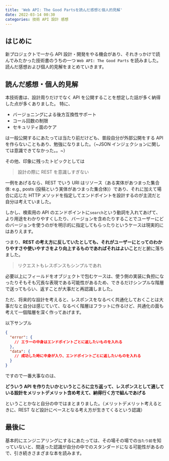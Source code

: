 ```yaml
---
title: 'Web API: The Good Partsを読んだ感想と個人的見解'
date: 2022-03-14 00:30
categories: 技術 API 設計 感想
---
```


## はじめに

新プロジェクトで一から API 設計・開発をやる機会があり、それきっかけで読んでみたかった技術書のうちの一つ `Web API: The Good Parts` を読みました。
読んだ感想および個人的見解をまとめていきます。

## 読んだ感想・個人的見解

本技術書は、設計周りだけでなく API を公開することを想定した話が多く納得した点が多くありました。
特に、

- バージョニングによる後方互換性サポート
- コール回数の制限
- セキュリティ面のケア

は一般公開するにあたっては当たり前だけども、普段自分が外部公開をする API を作らないこともあり、勉強になりました。（~JSON インジェクションに関しては意識できてなかった。。~）

その他、印象に残ったトピックとしては

> 設計の際に REST を意識しすぎない

一例をあげるなら、REST でいう URI はリソース（ある実体があつまった集合体: e.g., posts (投稿という実体があつまった集合体)）であり、それに加えて場合に応じた HTTP メソッドを指定してエンドポイントを設計するのが主流だと自分は考えていました。

しかし、検索用の API のエンドポイントに`search`という動詞を入れてあげて、より用途をわかりやすくしたり、バージョンを含めたりすることでユーザーにどのバージョンを使うのがを明示的に指定してもらったりというケースは現実的にはありえます。

つまり、**REST の考え方に反していたとしても、それがユーザーにとってのわかりやすさや使いやすさをより向上するものであればそれはよいこと**だと腑に落ちました。

> リクエストもレスポンスもシンプルであれ

必要以上にフィールドをオブジェクトで包むケースは、使う側の実装に負担になったりそもそも冗長な表現である可能性があるため、できるだけシンプルな階層で送ってもらい、返すことが大事だと再認識しました。

ただ、将来的な設計を考えると、レスポンスをなるべく共通化しておくことは大事だなと自分は感じていて、なるべく階層はフラットに作るけど、共通化の面も考えて一個階層を深く作ってあげます。

以下サンプル

```json
{
  "error": {
    // エラーの中身はエンドポイントごとに返したいものを入れる
  },
  "data": {
    // 成功した時に中身が入り、エンドポイントごとに返したいものを入れる
  }
}
```

ですので一番大事なのは、

**どういう API を作りたいかというところに立ち返って、レスポンスとして適している設計をメリットデメリット含め考えて、納得行く方で組んであげる**

ということかなと自分の中ではまとまりました。（メリットデメリット考えるときに、REST など設計にベースとなる考え方が生きてくるという認識）

## 最後に

基本的にエンジニアリングにするにあたっては、その場その場での`当たり前`を知っていないと、間違った認識が自分の中でのスタンダードになる可能性があるので、引き続きさまざまな本を読みます。
